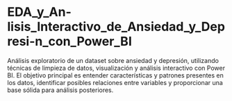 # EDA_y_An-lisis_Interactivo_de_Ansiedad_y_Depresi-n_con_Power_BI
Análisis exploratorio de un dataset sobre ansiedad y depresión, utilizando técnicas de limpieza de datos, visualización y análisis interactivo con Power BI. El objetivo principal es entender características y patrones presentes en los datos, identificar posibles relaciones entre variables y proporcionar una base sólida para análisis posteriores.
